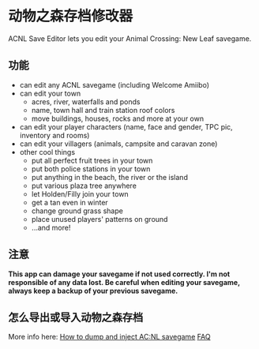 # 动物之森存档修改器
ACNL Save Editor lets you edit your Animal Crossing: New Leaf savegame. 

## 功能
* can edit any ACNL savegame (including Welcome Amiibo)
* can edit your town
  * acres, river, waterfalls and ponds
  * name, town hall and train station roof colors
  * move buildings, houses, rocks and more at your own
* can edit your player characters (name, face and gender, TPC pic, inventory and rooms)
* can edit your villagers (animals, campsite and caravan zone)
* other cool things
  * put all perfect fruit trees in your town
  * put both police stations in your town
  * put anything in the beach, the river or the island
  * put various plaza tree anywhere
  * let Holden/Filly join your town
  * get a tan even in winter
  * change ground grass shape
  * place unused players' patterns on ground
  * ...and more!
 
## 注意
**This app can damage your savegame if not used correctly. I'm not responsible of any data lost.
Be careful when editing your savegame, always keep a backup of your previous savegame.**

## 怎么导出或导入动物之森存档
More info here:
[How to dump and inject AC:NL savegame](http://FIve201.github.io/acnl-editor/help.html#Howto)
[FAQ](http://FIve201.github.io/acnl-editor/help.html#FAQ)
